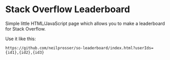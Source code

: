 # Stack Overflow Leaderboard

Simple little HTML/JavaScript page which allows you to make a leaderboard for Stack Overflow.

Use it like this:

    https://github.com/neilprosser/so-leaderboard/index.html?userIds={id1},{id2},{id3}
